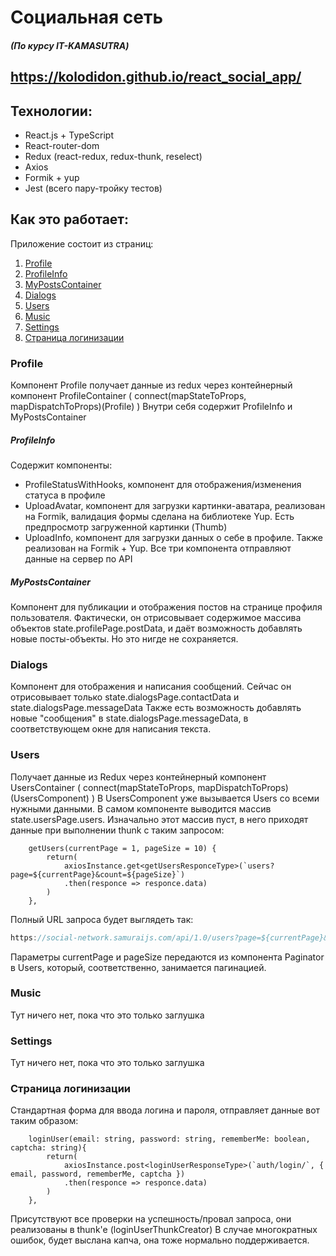 # Социальная сеть
##### (По курсу IT-KAMASUTRA)
## https://kolodidon.github.io/react_social_app/

## Технологии:
- React.js + TypeScript
- React-router-dom
- Redux (react-redux, redux-thunk, reselect)
- Axios
- Formik + yup
- Jest (всего пару-тройку тестов)

## Как это работает:
Приложение состоит из страниц:
1. [Profile](#profile)
  1. [ProfileInfo](#profileinfo)
  2. [MyPostsContainer](#mypostscontainer)
2. [Dialogs](#dialogs)
3. [Users](#users)
4. [Music](#music)
5. [Settings](#settings)
6. [Страница логинизации](#login)

### Profile <a name="profile"></a>
Компонент Profile получает данные из redux через контейнерный компонент ProfileContainer ( connect(mapStateToProps, mapDispatchToProps)(Profile) )
Внутри себя содержит ProfileInfo и MyPostsContainer

##### ProfileInfo <a name="profileinfo"></a>
Содержит компоненты:
- ProfileStatusWithHooks, компонент для отображения/изменения статуса в профиле
- UploadAvatar, компонент для загрузки картинки-аватара, реализован на Formik, валидация формы сделана на библиотеке Yup. Есть предпросмотр загруженной картинки (Thumb)
- UploadInfo, компонент для загрузки данных о себе в профиле. Также реализован на Formik + Yup.
Все три компонента отправляют данные на сервер по API

##### MyPostsContainer <a name="mypostscontainer"></a>
Компонент для публикации и отображения постов на странице профиля пользователя.
Фактически, он отрисовывает содержимое массива объектов state.profilePage.postData, и даёт возможность добавлять новые посты-объекты.
Но это нигде не сохраняется.

### Dialogs <a name="dialogs"></a>
Компонент для отображения и написания сообщений.
Сейчас он отрисовывает только state.dialogsPage.contactData и state.dialogsPage.messageData
Также есть возможность добавлять новые "сообщения" в state.dialogsPage.messageData, в соответствующем окне для написания текста.

### Users <a name="users"></a>
Получает данные из Redux через контейнерный компонент UsersContainer ( connect(mapStateToProps, mapDispatchToProps)(UsersComponent) )
В UsersComponent уже вызывается Users со всеми нужными данными.
В самом компоненте выводится массив state.usersPage.users. Изначально этот массив пуст, в него приходят данные при выполнении thunk с таким запросом:
```tsx
    getUsers(currentPage = 1, pageSize = 10) {
        return(
            axiosInstance.get<getUsersResponceType>(`users?page=${currentPage}&count=${pageSize}`)
            .then(responce => responce.data)
        )
    },
```
Полный URL запроса будет выглядеть так:
```js
https://social-network.samuraijs.com/api/1.0/users?page=${currentPage}&count=${pageSize}
```
Параметры currentPage и pageSize передаются из компонента Paginator в Users, который, соответственно, занимается пагинацией.

### Music <a name="music"></a>
Тут ничего нет, пока что это только заглушка

### Settings <a name="settings"></a>
Тут ничего нет, пока что это только заглушка

### Страница логинизации <a name="login"></a>
Стандартная форма для ввода логина и пароля, отправляет данные вот таким образом:
```tsx
    loginUser(email: string, password: string, rememberMe: boolean, captcha: string){
        return(
            axiosInstance.post<loginUserResponseType>(`auth/login/`, { email, password, rememberMe, captcha })
            .then(responce => responce.data)
        )
    },
```
Присутствуют все проверки на успешность/провал запроса, они реализованы в thunk'e (loginUserThunkCreator)
В случае многократных ошибок, будет выслана капча, она тоже нормально поддерживается.
